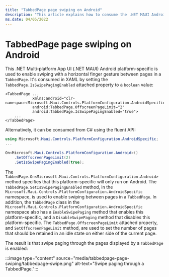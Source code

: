 ```yaml
---
title: "TabbedPage page swiping on Android"
description: "This article explains how to consume the .NET MAUI Android platform-specific that enables swiping with a horizontal finger gesture between pages in a TabbedPage."
ms.date: 04/05/2022
---
```


# TabbedPage page swiping on Android

This .NET Multi-platform App UI (.NET MAUI) Android platform-specific is used to enable swiping with a horizontal finger gesture between pages in a `TabbedPage`. It's consumed in XAML by setting the `TabbedPage.IsSwipePagingEnabled` attached property to a `boolean` value:

```xaml
<TabbedPage ...
            xmlns:android="clr-namespace:Microsoft.Maui.Controls.PlatformConfiguration.AndroidSpecific;assembly=Microsoft.Maui.Controls"
            android:TabbedPage.OffscreenPageLimit="2"
            android:TabbedPage.IsSwipePagingEnabled="true">
    ...
</TabbedPage>
```

Alternatively, it can be consumed from C# using the fluent API:

```csharp
using Microsoft.Maui.Controls.PlatformConfiguration.AndroidSpecific;
...

On<Microsoft.Maui.Controls.PlatformConfiguration.Android>()
    .SetOffscreenPageLimit(2)
    .SetIsSwipePagingEnabled(true);
```

The `TabbedPage.On<Microsoft.Maui.Controls.PlatformConfiguration.Android>` method specifies that this platform-specific will only run on Android. The `TabbedPage.SetIsSwipePagingEnabled` method, in the `Microsoft.Maui.Controls.PlatformConfiguration.AndroidSpecific` namespace, is used to enable swiping between pages in a `TabbedPage`. In addition, the `TabbedPage` class in the `Microsoft.Maui.Controls.PlatformConfiguration.AndroidSpecific` namespace also has a `EnableSwipePaging` method that enables this platform-specific, and a `DisableSwipePaging` method that disables this platform-specific. The `TabbedPage.OffscreenPageLimit` attached property, and `SetOffscreenPageLimit` method, are used to set the number of pages that should be retained in an idle state on either side of the current page.

The result is that swipe paging through the pages displayed by a `TabbedPage` is enabled:

:::image type="content" source="media/tabbedpage-page-swiping/tabbedpage-swipe.png" alt-text="Swipe paging through a TabbedPage.":::
